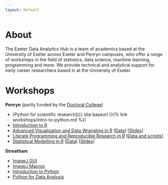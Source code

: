 ```yaml
---
layout: default
---
```


# About

The Exeter Data Analytics Hub is a team of academics based at the University of Exeter across Exeter and Penryn campuses, 
who offer a range of workshops in the field of statistics, data science, machine learning, programming
and more. We provide technical and analytical support for early career researchers based in at the University of Exeter.

# Workshops

**Penryn** (partly funded by the [Doctoral College](https://www.exeter.ac.uk/doctoralcollege/researcherdevelopment/rdrc/))

* [Python for scientific research]({{ site.baseurl }}{% link workshops/intro-to-python.md %})
* [Introduction to R](IntroToR)
* [Advanced Visualisation and Data Wrangling in R](AdVis) [[Data](AdVis/dataFiles.zip)] [[Slides](AdVis/slides.zip)]
* [Literate Programming and Reproducible Research in R](LitProg) [[Data and scripts](LitProg/dataFiles.zip)]
* [Statistical Modelling in R](StatModelling) [[Data](StatModelling/dataFiles.zip)] [[Slides](StatModelling/slides.zip)]

**Streatham**

* [ImageJ GUI](imagej-gui)
* [ImageJ Macros](imagej-macros)
* [Introduction to Python](python-intro)
* [Python for Data Analysis](python-data)

